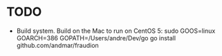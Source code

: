 # TODO
 * Build system. Build on the Mac to run on CentOS 5: sudo GOOS=linux GOARCH=386 GOPATH=/Users/andre/Dev/go go install github.com/andmar/fraudion
